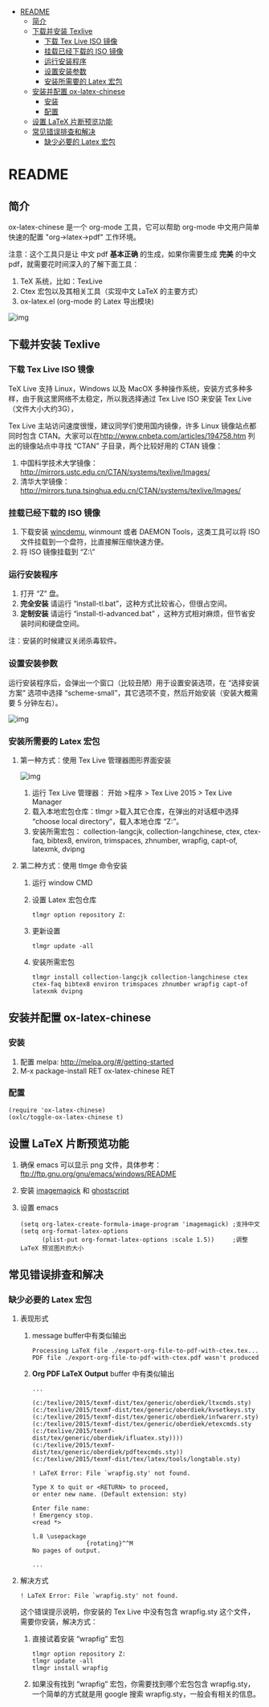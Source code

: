 - [README](#readme)
  - [简介](#简介)
  - [下载并安装 Texlive](#下载并安装-texlive)
    - [下载 Tex Live ISO 镜像](#下载-tex-live-iso-镜像)
    - [挂载已经下载的 ISO 镜像](#挂载已经下载的-iso-镜像)
    - [运行安装程序](#运行安装程序)
    - [设置安装参数](#设置安装参数)
    - [安装所需要的 Latex 宏包](#安装所需要的-latex-宏包)
  - [安装并配置 ox-latex-chinese](#安装并配置-ox-latex-chinese)
    - [安装](#安装)
    - [配置](#配置)
  - [设置 LaTeX 片断预览功能](#设置-latex-片断预览功能)
  - [常见错误排查和解决](#常见错误排查和解决)
    - [缺少必要的 Latex 宏包](#缺少必要的-latex-宏包)

# README<a id="org19f700a"></a>

## 简介<a id="orge19271d"></a>

ox-latex-chinese 是一个 org-mode 工具，它可以帮助 org-mode 中文用户简单快速的配置 "org->latex->pdf" 工作环境。

注意：这个工具只是让 中文 pdf **基本正确** 的生成，如果你需要生成 **完美** 的中文 pdf，就需要花时间深入的了解下面工具：

1.  TeX 系统，比如：TexLive
2.  Ctex 宏包以及其相关工具（实现中文 LaTeX 的主要方式）
3.  ox-latex.el (org-mode 的 Latex 导出模块)

![img](./snapshots/ox-latex-chinese.gif)

## 下载并安装 Texlive<a id="orgb7f210a"></a>

### 下载 Tex Live ISO 镜像<a id="org33675ef"></a>

TeX Live 支持 Linux，Windows 以及 MacOX 多种操作系统，安装方式多种多样，由于我这里网络不太稳定，所以我选择通过 Tex Live ISO 来安装 Tex Live （文件大小大约3G），

Tex Live 主站访问速度很慢，建议同学们使用国内镜像，许多 Linux 镜像站点都同时包含 CTAN。大家可以在<http://www.cnbeta.com/articles/194758.htm>
列出的镜像站点中寻找 “CTAN” 子目录，两个比较好用的 CTAN 镜像：

1.  中国科学技术大学镜像：<http://mirrors.ustc.edu.cn/CTAN/systems/texlive/Images/>
2.  清华大学镜像：<http://mirrors.tuna.tsinghua.edu.cn/CTAN/systems/texlive/Images/>

### 挂载已经下载的 ISO 镜像<a id="org7eb3f9b"></a>

1.  下载安装 [wincdemu](http://wincdemu.sysprogs.org/), winmount 或者 DAEMON Tools，这类工具可以将 ISO 文件挂载到一个盘符，比直接解压缩快速方便。
2.  将 ISO 镜像挂载到 “Z:\\”

### 运行安装程序<a id="orgb3992c1"></a>

1.  打开 “Z” 盘。
2.  **完全安装** 请运行 “install-tl.bat”，这种方式比较省心，但很占空间。
3.  **定制安装** 请运行 “install-tl-advanced.bat” ，这种方式相对麻烦，但节省安装时间和硬盘空间。

注：安装的时候建议关闭杀毒软件。

### 设置安装参数<a id="org4ffa2fa"></a>

运行安装程序后，会弹出一个窗口（比较丑陋）用于设置安装选项，在 “选择安装方案” 选项中选择 “scheme-small”，其它选项不变，然后开始安装（安装大概需要 5 分钟左右）。

![img](./snapshots/advanced-install.gif)

### 安装所需要的 Latex 宏包<a id="org2f6169d"></a>

1.  第一种方式：使用 Tex Live 管理器图形界面安装

    ![img](./snapshots/install-latex-package-with-gui.gif)

    1.  运行 Tex Live 管理器： 开始 >程序 > Tex Live 2015 > Tex Live Manager
    2.  载入本地宏包仓库：tlmgr >载入其它仓库，在弹出的对话框中选择 “choose local directory”，载入本地仓库 “Z:”。
    3.  安装所需宏包： collection-langcjk, collection-langchinese, ctex, ctex-faq, bibtex8, environ, trimspaces, zhnumber, wrapfig, capt-of, latexmk, dvipng

2.  第二种方式：使用 tlmge 命令安装

    1.  运行 window CMD
    2.  设置 Latex 宏包仓库

            tlmgr option repository Z:
    3.  更新设置

            tlmgr update -all
    4.  安装所需宏包

            tlmgr install collection-langcjk collection-langchinese ctex ctex-faq bibtex8 environ trimspaces zhnumber wrapfig capt-of latexmk dvipng

## 安装并配置 ox-latex-chinese<a id="orgbd502e1"></a>

### 安装<a id="org7a3141a"></a>

1.  配置 melpa: <http://melpa.org/#/getting-started>
2.  M-x package-install RET ox-latex-chinese RET

### 配置<a id="org004e1b8"></a>

    (require 'ox-latex-chinese)
    (oxlc/toggle-ox-latex-chinese t)

## 设置 LaTeX 片断预览功能<a id="orgf396955"></a>

1.  确保 emacs 可以显示 png 文件，具体参考：<ftp://ftp.gnu.org/gnu/emacs/windows/README>
2.  安装 [imagemagick](http://www.imagemagick.org/) 和 [ghostscript](http://ghostscript.com/)
3.  设置 emacs

        (setq org-latex-create-formula-image-program 'imagemagick) ;支持中文
        (setq org-format-latex-options
              (plist-put org-format-latex-options :scale 1.5))     ;调整 LaTeX 预览图片的大小

## 常见错误排查和解决<a id="org61578bc"></a>

### 缺少必要的 Latex 宏包<a id="org0aff322"></a>

1.  表现形式

    1.  message buffer中有类似输出

            Processing LaTeX file ./export-org-file-to-pdf-with-ctex.tex...
            PDF file ./export-org-file-to-pdf-with-ctex.pdf wasn't produced
    2.  **Org PDF LaTeX Output** buffer 中有类似输出

            ...

            (c:/texlive/2015/texmf-dist/tex/generic/oberdiek/ltxcmds.sty)
            (c:/texlive/2015/texmf-dist/tex/generic/oberdiek/kvsetkeys.sty
            (c:/texlive/2015/texmf-dist/tex/generic/oberdiek/infwarerr.sty)
            (c:/texlive/2015/texmf-dist/tex/generic/oberdiek/etexcmds.sty
            (c:/texlive/2015/texmf-dist/tex/generic/oberdiek/ifluatex.sty))))
            (c:/texlive/2015/texmf-dist/tex/generic/oberdiek/pdftexcmds.sty))
            (c:/texlive/2015/texmf-dist/tex/latex/tools/longtable.sty)

            ! LaTeX Error: File `wrapfig.sty' not found.

            Type X to quit or <RETURN> to proceed,
            or enter new name. (Default extension: sty)

            Enter file name:
            ! Emergency stop.
            <read *>

            l.8 \usepackage
                           {rotating}^^M
            No pages of output.

            ...

2.  解决方式

        ! LaTeX Error: File `wrapfig.sty' not found.

    这个错误提示说明，你安装的 Tex Live 中没有包含 wrapfig.sty 这个文件，需要你安装，解决方式：

    1.  直接试着安装 “wrapfig” 宏包

            tlmgr option repository Z:
            tlmgr update -all
            tlmgr install wrapfig
    2.  如果没有找到 “wrapfig” 宏包，你需要找到哪个宏包包含 wrapfig.sty，一个简单的方式就是用 google 搜索 wrapfig.sty，一般会有相关的信息。
